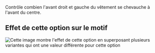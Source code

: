 Contrôle combien l'avant droit et gauche du vêtement se chevauche à l'avant du centre.

## Effet de cette option sur le motif

![Cette image montre l'effet de cette option en superposant plusieurs variantes qui ont une valeur différente pour cette option](carlita_frontoverlap_sample.svg "Effet de cette option sur le motif")
